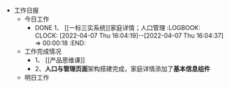 - 工作日报
	- 今日工作
		- DONE 1、 [[一标三实系统]]家庭详情；人口管理
		  :LOGBOOK:
		  CLOCK: [2022-04-07 Thu 16:04:19]--[2022-04-07 Thu 16:04:37] =>  00:00:18
		  :END:
	- 工作完成情况
		- 1、 [[产品思维课]]
		- 2、**人口与管理页面**架构搭建完成，家庭详情添加了**基本信息组件**
	- 明日工作